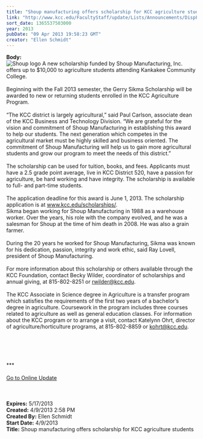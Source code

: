 ```yaml
---
title: "Shoup manufacturing offers scholarship for KCC agriculture students"
link: "http://www.kcc.edu/FacultyStaff/update/Lists/Announcements/DispForm.aspx?ID=1060"
sort_date: 1365537503000
year: 2013
pubDate: "09 Apr 2013 19:58:23 GMT"
creator: "Ellen Schmidt"
---
```


<div><b>Body:</b> <div class="ExternalClass405B69BA22594B8A855D136CD506F97A">
<div>
<div class="ExternalClassFF77DC09C939410CA69250027FB8BACB">
<div><img alt="Shoup logo" src="/SiteCollectionImages/ShoupLogo_Color.jpg" /> A new scholarship funded by Shoup Manufacturing, Inc. offers up to $10,000 to agriculture students attending Kankakee Community College. </div>
<div><br />Beginning with the Fall 2013 semester, the Gerry Sikma Scholarship will be awarded to new or returning students enrolled in the KCC Agriculture Program.</div>
<div><br />“The KCC district is largely agricultural,” said Paul Carlson, associate dean of the KCC Business and Technology Division. “We are grateful for the vision and commitment of Shoup Manufacturing in establishing this award to help our students. The next generation which competes in the agricultural market must be highly skilled and business oriented. The commitment of Shoup Manufacturing will help us to gain more agricultural students and grow our program to meet the needs of this district.”</div>
<div> </div>
<div>The scholarship can be used for tuition, books, and fees. Applicants must have a 2.5 grade point average, live in KCC District 520, have a passion for agriculture, be hard working and have integrity. The scholarship is available to full- and part-time students. </div>
<div><br />The application deadline for this award is June 1, 2013. The scholarship application is at <a href="/scholarships">www.kcc.edu/scholarships/</a>.<br /></div>
<div>Sikma began working for Shoup Manufacturing in 1988 as a warehouse worker. Over the years, his role with the company evolved, and he was a salesman for Shoup at the time of him death in 2008. He was also a grain farmer.</div>
<div> </div>
<div>During the 20 years he worked for Shoup Manufacturing, Sikma was known for his dedication, passion, integrity and work ethic, said Ray Lovell, president of Shoup Manufacturing.</div>
<div><br />For more information about this scholarship or others available through the KCC Foundation, contact Becky Wilder, coordinator of scholarships and annual giving, at 815-802-8251 or <a href="mailto:rwilder@kcc.edu">rwilder@kcc.edu</a>.</div>
<div><br />The KCC Associate in Science degree in Agriculture is a transfer program which satisfies the requirements of the first two years of a bachelor’s degree in agriculture. Coursework in the program includes three courses related to agriculture as well as general education classes. For information about the KCC program or to arrange a visit, contact Katelynn Ohrt, director of agriculture/horticulture programs, at 815-802-8859 or <a href="mailto:kohrt@kcc.edu">kohrt@kcc.edu</a>. </div>
<div> </div>
<div>
<div>
<div>
<div> </div>
<div> </div>
<div><br />
<div>
<div> </div>
<div>
<div>
<div>***</div>
<div> </div>
<div><a href="/FacultyStaff/update/Pages/dailyupdate.aspx">Go to Online Update</a></div>
<div> </div></div></div></div></div><br /></div></div><br /></div></div></div></div></div>
<div><b>Expires:</b> 5/17/2013</div>
<div><b>Created:</b> 4/9/2013 2:58 PM</div>
<div><b>Created By:</b> Ellen Schmidt</div>
<div><b>Start Date:</b> 4/9/2013</div>
<div><b>Title:</b> Shoup manufacturing offers scholarship for KCC agriculture students</div>
